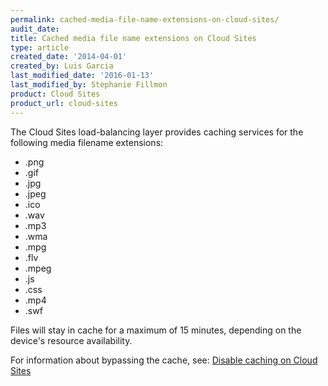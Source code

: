 ```yaml
---
permalink: cached-media-file-name-extensions-on-cloud-sites/
audit_date:
title: Cached media file name extensions on Cloud Sites
type: article
created_date: '2014-04-01'
created_by: Luis Garcia
last_modified_date: '2016-01-13'
last_modified_by: Stephanie Fillmon
product: Cloud Sites
product_url: cloud-sites
---
```


The Cloud Sites load-balancing layer provides caching services for the
following media filename extensions:

-   .png
-   .gif
-   .jpg
-   .jpeg
-   .ico
-   .wav
-   .mp3
-   .wma
-   .mpg
-   .flv
-   .mpeg
-   .js
-   .css
-   .mp4
-   .swf

Files will stay in cache for a maximum of 15 minutes, depending on the
device's resource availability.

For information about bypassing the cache, see: [Disable caching on Cloud Sites](/how-to/disable-caching-on-cloud-sites)
